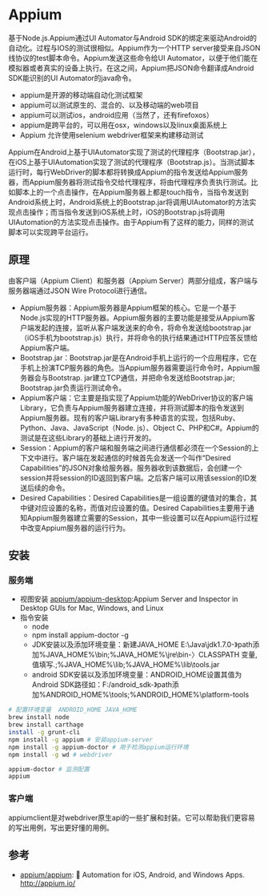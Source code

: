 # Appium

基于Node.js.Appium通过UI Automator与Android SDK的绑定来驱动Android的自动化。过程与IOS的测试很相似。Appium作为一个HTTP server接受来自JSON线协议的test脚本命令。Appium发送这些命令给UI Automator，以便于他们能在模拟器或者真实的设备上执行。在这之间，Appium把JSON命令翻译成Android SDK能识别的UI Automator的java命令。

* appium是开源的移动端自动化测试框架
* appium可以测试原生的、混合的、以及移动端的web项目
* appium可以测试ios，android应用（当然了，还有firefoxos）
* appium是跨平台的，可以用在osx，windows以及linux桌面系统上
* Appium 允许使用selenium webdriver框架来构建移动测试

Appium在Android上基于UIAutomator实现了测试的代理程序（Bootstrap.jar），在iOS上基于UIAutomation实现了测试的代理程序（Bootstrap.js）。当测试脚本运行时，每行WebDriver的脚本都将转换成Appium的指令发送给Appium服务器，而Appium服务器将测试指令交给代理程序，将由代理程序负责执行测试。比如脚本上的一个点击操作，在Appium服务器上都是touch指令，当指令发送到Android系统上时，Android系统上的Bootstrap.jar将调用UIAutomator的方法实现点击操作；而当指令发送到iOS系统上时，iOS的Bootstrap.js将调用UIAutomation的方法实现点击操作。由于Appium有了这样的能力，同样的测试脚本可以实现跨平台运行。

## 原理

由客户端（Appium Client）和服务器（Appium Server）两部分组成，客户端与服务器端通过JSON Wire Protocol进行通信。

* Appium服务器：Appium服务器是Appium框架的核心。它是一个基于Node.js实现的HTTP服务器。Appium服务器的主要功能是接受从Appium客户端发起的连接，监听从客户端发送来的命令，将命令发送给bootstrap.jar（iOS手机为bootstrap.js）执行，并将命令的执行结果通过HTTP应答反馈给Appium客户端。
* Bootstrap.jar：Bootstrap.jar是在Android手机上运行的一个应用程序，它在手机上扮演TCP服务器的角色。当Appium服务器需要运行命令时，Appium服务器会与Bootstrap. jar建立TCP通信，并把命令发送给Bootstrap.jar; Bootstrap.jar负责运行测试命令。
* Appium客户端：它主要是指实现了Appium功能的WebDriver协议的客户端Library，它负责与Appium服务器建立连接，并将测试脚本的指令发送到Appium服务器。现有的客户端Library有多种语言的实现，包括Ruby、Python、Java、JavaScript（Node. js）、Object C、PHP和C#。Appium的测试是在这些Library的基础上进行开发的。
* Session：Appium的客户端和服务端之间进行通信都必须在一个Session的上下文中进行。客户端在发起通信的时候首先会发送一个叫作“Desired Capabilities”的JSON对象给服务器。服务器收到该数据后，会创建一个session并将session的ID返回到客户端。之后客户端可以用该session的ID发送后续的命令。
* Desired Capabilities：Desired Capabilities是一组设置的键值对的集合，其中键对应设置的名称，而值对应设置的值。Desired Capabilities主要用于通知Appium服务器建立需要的Session，其中一些设置可以在Appium运行过程中改变Appium服务器的运行行为。

## 安装

### 服务端

* 视图安装 [appium/appium-desktop](https://github.com/appium/appium-desktop):Appium Server and Inspector in Desktop GUIs for Mac, Windows, and Linux 
* 指令安装
    - node
    - npm install appium-doctor -g
    - JDK安装以及添加环境变量：新建JAVA_HOME E:\Java\jdk1.7.0-》path添加%JAVA_HOME%\bin;%JAVA_HOME%\jre\bin-〉CLASSPATH 变量,值填写.;%JAVA_HOME%\lib;%JAVA_HOME%\lib\tools.jar
    - android SDK安装以及添加环境变量：ANDROID_HOME设置其值为Android SDK路径如：F:/android_sdk-》path添加%ANDROID_HOME%\tools;%ANDROID_HOME%\platform-tools

```sh
# 配置环境变量  ANDROID_HOME JAVA_HOME
brew install node
brew install carthage
install -g grunt-cli 
npm install -g appium # 安装appium-server
npm install -g appium-doctor # 用于检测appium运行环境
npm install -g wd # webdriver

appium-doctor # 监测配置
appium
```

### 客户端

appiumclient是对webdriver原生api的一些扩展和封装。它可以帮助我们更容易的写出用例，写出更好懂的用例。

## 参考

* [appium/appium](https://github.com/appium/appium): 📱 Automation for iOS, Android, and Windows Apps. http://appium.io/

